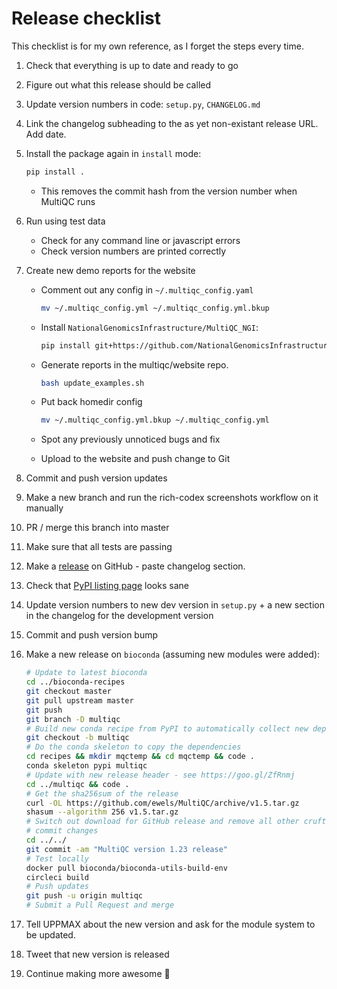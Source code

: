 # Release checklist

This checklist is for my own reference, as I forget the steps every time.

1. Check that everything is up to date and ready to go
2. Figure out what this release should be called
3. Update version numbers in code: `setup.py`, `CHANGELOG.md`
4. Link the changelog subheading to the as yet non-existant release URL. Add date.
5. Install the package again in `install` mode:

   ```bash
   pip install .
   ```

   - This removes the commit hash from the version number when MultiQC runs

6. Run using test data
   - Check for any command line or javascript errors
   - Check version numbers are printed correctly
7. Create new demo reports for the website

   - Comment out any config in `~/.multiqc_config.yaml`

     ```bash
     mv ~/.multiqc_config.yml ~/.multiqc_config.yml.bkup
     ```

   - Install `NationalGenomicsInfrastructure/MultiQC_NGI`:

     ```bash
     pip install git+https://github.com/NationalGenomicsInfrastructure/MultiQC_NGI@0.7.1
     ```

   - Generate reports in the multiqc/website repo.

     ```bash
     bash update_examples.sh
     ```

   - Put back homedir config

     ```bash
     mv ~/.multiqc_config.yml.bkup ~/.multiqc_config.yml
     ```

   - Spot any previously unnoticed bugs and fix
   - Upload to the website and push change to Git

8. Commit and push version updates
9. Make a new branch and run the rich-codex screenshots workflow on it manually
10. PR / merge this branch into master
11. Make sure that all tests are passing
12. Make a [release](https://github.com/ewels/MultiQC/releases) on GitHub - paste changelog section.
13. Check that [PyPI listing page](https://pypi.python.org/pypi/multiqc/) looks sane
14. Update version numbers to new dev version in `setup.py` + a new section in the changelog for the development version
15. Commit and push version bump
16. Make a new release on `bioconda` (assuming new modules were added):

    ```bash
    # Update to latest bioconda
    cd ../bioconda-recipes
    git checkout master
    git pull upstream master
    git push
    git branch -D multiqc
    # Build new conda recipe from PyPI to automatically collect new dependencies
    git checkout -b multiqc
    # Do the conda skeleton to copy the dependencies
    cd recipes && mkdir mqctemp && cd mqctemp && code .
    conda skeleton pypi multiqc
    # Update with new release header - see https://goo.gl/ZfRnmj
    cd ../multiqc && code .
    # Get the sha256sum of the release
    curl -OL https://github.com/ewels/MultiQC/archive/v1.5.tar.gz
    shasum --algorithm 256 v1.5.tar.gz
    # Switch out download for GitHub release and remove all other cruft
    # commit changes
    cd ../../
    git commit -am "MultiQC version 1.23 release"
    # Test locally
    docker pull bioconda/bioconda-utils-build-env
    circleci build
    # Push updates
    git push -u origin multiqc
    # Submit a Pull Request and merge
    ```

17. Tell UPPMAX about the new version and ask for the module system to be updated.
18. Tweet that new version is released
19. Continue making more awesome :metal:
